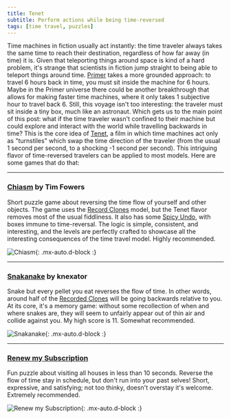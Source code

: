 ```yaml
---
title: Tenet
subtitle: Perform actions while being time-reversed
tags: [time travel, puzzles]
---
```


Time machines in fiction usually act instantly: the time traveler always takes the same time to reach their destination, regardless of how far away
(in time) it is. Given that teleporting things around space is kind of a hard problem, it's strange that scientists in fiction jump straight to
being able to teleport things around time. [Primer](https://en.wikipedia.org/wiki/Primer_(film)) takes a more grounded approach: to travel 6 hours back in
time, you must sit inside the machine for 6 hours. Maybe in the Primer universe there could be another breakthrough that allows for making faster
time machines, where it only takes 1 subjective hour to travel back 6. Still, this voyage isn't too interesting: the traveler must sit inside a
tiny box, much like an astronaut. Which gets us to the main point of this post: what if the time traveler wasn't confined to their machine but
could explore and interact with the world while travelling backwards in time? This is the core idea of [Tenet](https://en.wikipedia.org/wiki/Tenet_(film)),
a film in which time machines act only as "turnstiles" which swap the time direction of the traveler (from the usual 1 second per 
second, to a shocking -1 second per second). This intriguing flavor of time-reversed travelers can be applied to most models. Here are some
games that do that:
<a name="chiasm"></a>

-----

### [Chiasm](https://store.steampowered.com/app/1556550/Chiasm/) by Tim Fowers

Short puzzle game about reversing the time flow of yourself and other objects. The game uses the [Record Clones](/time-genres/record-clones) model,
but the Tenet flavor removes most of the usual fiddliness. It also has some [Spicy Undo](/time-genres/spicy-undo), with boxes immune to time-reversal.
The logic is simple, consistent, and interesting, and the levels are perfectly crafted to showcase all the interesting consequences of the time travel
model. Highly recommended.

![Chiasm](https://cdn.akamai.steamstatic.com/steam/apps/1556550/ss_2bba7534de7bb2cddf4e2b91443500fd0aa44ac0.600x338.jpg){: .mx-auto.d-block :}
<a name="snakanake"></a>

-----

### [Snakanake](https://knexator.itch.io/snakanake) by knexator

Snake but every pellet you eat reverses the flow of time. In other words, around half of the [Recorded Clones](/time-genres/record-clones) will be going backwards relative to you. At its core, it's a memory game: without some recollection of when and where snakes are, they will seem to unfairly appear out of thin air and collide against you. My high score is 11. Somewhat recommended.

![Snakanake](https://img.itch.zone/aW1nLzk2MDk0MjUucG5n/315x250%23c/LptyLD.png){: .mx-auto.d-block :}
<a name="renew-my-subscription"></a>

-----

### [Renew my Subscription](https://cassowary.itch.io/renew-my-subscription)
Fun puzzle about visiting all houses in less than 10 seconds. Reverse the flow of time stay in schedule, but don't run into your past selves! Short, expressive, and satisfying; not too thinky, doesn't overstay it's welcome. Extremely recommended.

![Renew my Subscription](https://img.itch.zone/aW1nLzEwMTgzODc3LnBuZw==/315x250%23c/OH%2FMym.png){: .mx-auto.d-block :}


